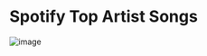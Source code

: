 # Spotify Top Artist Songs
![image](https://github.com/arps18/Spotify/assets/47818179/f67415c9-34e0-4075-ac34-2ffb0c223bd2)
